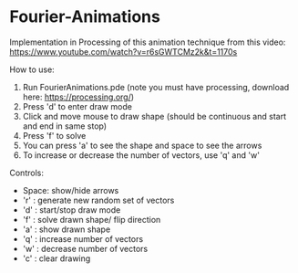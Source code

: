 # Fourier-Animations

Implementation in Processing of this animation technique from this video: https://www.youtube.com/watch?v=r6sGWTCMz2k&t=1170s

How to use:
1. Run FourierAnimations.pde (note you must have processing, download here: https://processing.org/)
2. Press 'd' to enter draw mode
3. Click and move mouse to draw shape (should be continuous and start and end in same stop)
4. Press 'f' to solve
5. You can press 'a' to see the shape and space to see the arrows
6. To increase or decrease the number of vectors, use 'q' and 'w'

Controls:
- Space: show/hide arrows
- 'r' : generate new random set of vectors
- 'd' : start/stop draw mode
- 'f' : solve drawn shape/ flip direction
- 'a' : show drawn shape
- 'q' : increase number of vectors
- 'w' : decrease number of vectors
- 'c' : clear drawing
